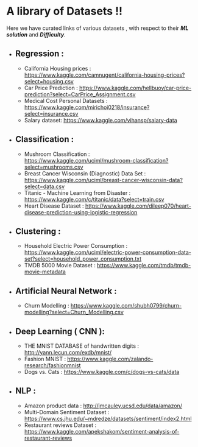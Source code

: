 # A library of Datasets !!

Here we have curated links of various datasets , with respect to their ***ML solution*** and ***Difficulty***.

* ## Regression :
     
     - California Housing prices : https://www.kaggle.com/camnugent/california-housing-prices?select=housing.csv
     - Car Price Prediction : https://www.kaggle.com/hellbuoy/car-price-prediction?select=CarPrice_Assignment.csv
     - Medical Cost Personal Datasets : https://www.kaggle.com/mirichoi0218/insurance?select=insurance.csv
     - Salary dataset: https://www.kaggle.com/vihansp/salary-data

* ## Classification :

     - Mushroom Classification : https://www.kaggle.com/uciml/mushroom-classification?select=mushrooms.csv
     - Breast Cancer Wisconsin (Diagnostic) Data Set : https://www.kaggle.com/uciml/breast-cancer-wisconsin-data?select=data.csv
     - Titanic - Machine Learning from Disaster : https://www.kaggle.com/c/titanic/data?select=train.csv
     - Heart Disease Dataset : https://www.kaggle.com/dileep070/heart-disease-prediction-using-logistic-regression

* ## Clustering :
     
     - Household Electric Power Consumption : https://www.kaggle.com/uciml/electric-power-consumption-data-set?select=household_power_consumption.txt
     - TMDB 5000 Movie Dataset : https://www.kaggle.com/tmdb/tmdb-movie-metadata

* ## Artificial Neural Network : 

     - Churn Modelling : https://www.kaggle.com/shubh0799/churn-modelling?select=Churn_Modelling.csv

* ## Deep Learning ( **CNN** ):
     - THE MNIST DATABASE of handwritten digits : http://yann.lecun.com/exdb/mnist/
     - Fashion MNIST : https://www.kaggle.com/zalando-research/fashionmnist
     - Dogs vs. Cats : https://www.kaggle.com/c/dogs-vs-cats/data

* ## NLP :
     - Amazon product data : http://jmcauley.ucsd.edu/data/amazon/
     - Multi-Domain Sentiment Dataset : https://www.cs.jhu.edu/~mdredze/datasets/sentiment/index2.html
     - Restaurant reviews Dataset : https://www.kaggle.com/apekshakom/sentiment-analysis-of-restaurant-reviews
